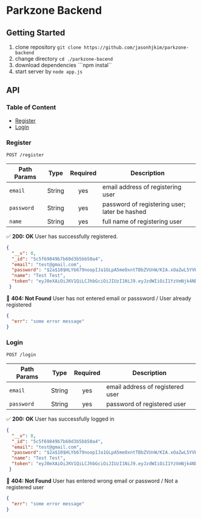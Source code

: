 # Parkzone Backend

## Getting Started
1. clone repository ```git clone https://github.com/jasonhjkim/parkzone-backend```
2. change directory ```cd ./parkzone-bacend```
3. download dependencies ```npm instal``
4. start server by ```node app.js```

## API

### Table of Content
- [Register](#Register)
- [Login](#Login)


### Register

```POST /register```

| Path Params  | Type | Required | Description |
| ------------- | ------------- | :-----------: | ------------- |
| `email`  | String | yes | email address of registering user  |
| `password`  | String | yes | password of registering user; later be hashed  |
| `name` | String | yes | full name of registering user  |

:white_check_mark: **200: OK**
User has successfully registered.
```json
{
  "__v": 0,
  "_id": "5c5f69849b7b60d3b5bb50a4",
  "email": "test@gmail.com",
  "password": "$2a$10$HLYb679noopIJa1GLpA5meOxntTBbZVUnW/KIA.xOaZwL5YVH8zpi",
  "name": "Test Test",
  "token": "eyJ0eXAiOiJKV1QiLCJhbGciOiJIUzI1NiJ9.eyJzdWIiOiI1YzVmNjk4NDliN2I2MGQzYjViYjUwYTQiLCJpYXQiOjE1NDk3NTc2Njk5NjV9.ko4oJ_3rrqNcMD90Kyy_ZiAZo4ROkCLPveEUeuOjK60"
 }
```
:red_circle: **404: Not Found**
User has not entered email or passsword / User already registered
```json
{
  "err": "some error message"
}
```

### Login

```POST /login```

| Path Params  | Type | Required | Description |
| ------------- | ------------- | :-----------: | ------------- |
| `email`  | String | yes | email address of registered user |
| `password`  | String | yes | password of registered user |

:white_check_mark: **200: OK**
User has successfully logged in
```json
{
  "__v": 0,
  "_id": "5c5f69849b7b60d3b5bb50a4",
  "email": "test@gmail.com",
  "password": "$2a$10$HLYb679noopIJa1GLpA5meOxntTBbZVUnW/KIA.xOaZwL5YVH8zpi",
  "name": "Test Test",
  "token": "eyJ0eXAiOiJKV1QiLCJhbGciOiJIUzI1NiJ9.eyJzdWIiOiI1YzVmNjk4NDliN2I2MGQzYjViYjUwYTQiLCJpYXQiOjE1NDk3NTc2Njk5NjV9.ko4oJ_3rrqNcMD90Kyy_ZiAZo4ROkCLPveEUeuOjK60"
 }
```
:red_circle: **404: Not Found**
User has entered wrong email or password / Not a registered user
```json
{
  "err": "some error message"
}
```
